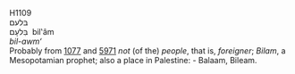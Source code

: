 <body>
  <p>H1109<br>  בּלעם  <br> בִּלעָם  ‎  bil‛âm  <br><i>bil-awm‘ </i><br>Probably from <a href="h1077.htm">1077</a> and <a href="h5971.htm">5971</a>  <i>not</i> (of the) <i>people</i>, that is, <i>foreigner</i>; <i>Bilam</i>, a Mesopotamian prophet; also a place in Palestine: - Balaam, Bileam.<br></p>
 </body>